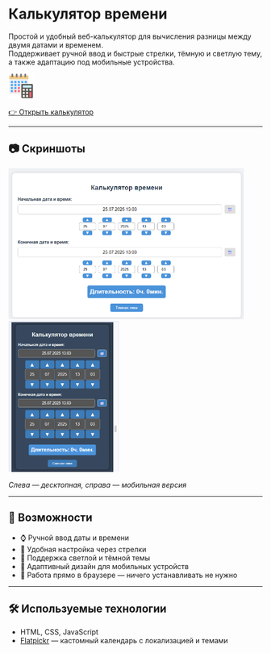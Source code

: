 # Калькулятор времени

Простой и удобный веб-калькулятор для вычисления разницы между двумя датами и временем.  
Поддерживает ручной ввод и быстрые стрелки, тёмную и светлую тему, а также адаптацию под мобильные устройства.

<p>
  <img src="calendar_ico.png" alt="Time Calculator Icon" width="50">
</p>

[👉 Открыть калькулятор](https://dreamhousem.github.io/sla_calculator/)

---

## 📷 Скриншоты

<p>
  <img src="./assets/desktop.png" height="300" alt="Десктопная версия" title="Десктопная версия">
  <img src="./assets/mobile.png" height="300" alt="Мобильная версия" title="Мобильная версия">
</p>
<p>
  <em>Слева — десктопная, справа — мобильная версия</em>
</p>

---

## 🔧 Возможности

- ⌚ Ручной ввод даты и времени
- 🔼 Удобная настройка через стрелки
- 🌙 Поддержка светлой и тёмной темы
- 📱 Адаптивный дизайн для мобильных устройств
- 🚀 Работа прямо в браузере — ничего устанавливать не нужно

---

## 🛠️ Используемые технологии

- HTML, CSS, JavaScript
- [Flatpickr](https://flatpickr.js.org/) — кастомный календарь с локализацией и темами
